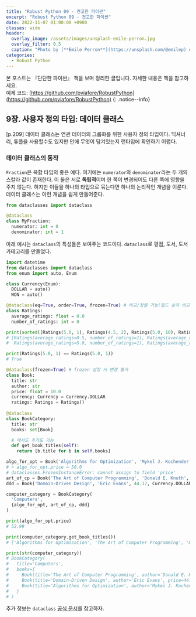 ```yaml
---
title: "Robust Python 09 - 견고한 파이썬"
excerpt: "Robust Python 09 - 견고한 파이썬"
date: 2022-11-07 01:00:00 +0900
classes: wide
header:
  overlay_image: /assets/images/unsplash-emile-perron.jpg
  overlay_filter: 0.5
  caption: "Photo by [**Emile Perron**](https://unsplash.com/@emilep) on [**Unsplash**](https://unsplash.com/)"
categories:
  - Robust Python
---
```


본 포스트는 『단단한 파이썬』 책을 보며 정리한 글입니다. 자세한 내용은 책을 참고하세요.  
예제 코드: [https://github.com/pviafore/RobustPython](https://github.com/pviafore/RobustPython)
{: .notice--info}

## 9장. 사용자 정의 타입: 데이터 클래스

[p.209] 데이터 클래스는 연관 데이터의 그룹화를 위한 사용자 정의 타입이다. 딕셔너리, 튜플을 사용할수도 있지만 안에 무엇이 담겨있는지 런타임에 확인하기 어렵다.  

### 데이터 클래스의 동작

`Fraction`은 복합 타입의 좋은 예다. 여기에는 `numerator`와 `denominator`라는 두 개의 스칼라 값이 존재한다.
이 둘은 서로 **독립적**이며 한 쪽이 변경되어도 다른 쪽에 영향을 주지 않는다. 하지만 이들을 하나의 타입으로 묶는다면 하나의 논리적인 개념을 이룬다. 데이터 클래스는 이런 개념을 쉽게 만들어준다.

```python
from dataclasses import dataclass

@dataclass
class MyFraction:
  numerator: int = 0
  denominator: int = 1
```

아래 예시는 `dataclass`의 특성들은 보여주는 코드이다. `dataclass`로 평점, 도서, 도서 카테고리를 만들었다.

```python
import datetime
from dataclasses import dataclass
from enum import auto, Enum

class Currency(Enum):
  DOLLAR = auto()
  WON = auto()

@dataclass(eq=True, order=True, frozen=True) # 비교/정렬 가능(필드 순차 비교)
class Ratings:
  average_ratings: float = 0.0
  number_of_ratings: int = 0

print(sorted([Ratings(5.0, 1), Ratings(4.5, 2), Ratings(5.0, 10), Ratings(0.5, 1)]))
# [Ratings(average_ratings=0.5, number_of_ratings=1), Ratings(average_ratings=4.5, number_of_ratings=2), 
#  Ratings(average_ratings=5.0, number_of_ratings=1), Ratings(average_ratings=5.0, number_of_ratings=10)]

print(Ratings(5.0, 1) == Ratings(5.0, 1))
# True

@dataclass(frozen=True) # frozen 설정 시 변경 불가
class Book:
  title: str
  author: str
  price: float = 10.0
  currency: Currency = Currency.DOLLAR
  ratings: Ratings = Ratings()
  
@dataclass
class BookCategory:
  title: str
  books: set[Book]

  # 메서드 추가도 가능
  def get_book_titles(self):
    return [b.title for b in self.books]

algo_for_opt = Book('Algorithms for Optimization', 'Mykel J. Kochenderfer', 52.99, Currency.DOLLAR)
# > algo_for_opt.price = 50.0
# dataclasses.FrozenInstanceError: cannot assign to field 'price'
art_of_cp = Book('The Art of Computer Programming', 'Donald E. Knuth', 162900, Currency.WON)
ddd = Book('Domain-Driven Design', 'Eric Evans', 44.17, Currency.DOLLAR)

computer_category = BookCategory(
  'Computers',
  {algo_for_opt, art_of_cp, ddd}
)

print(algo_for_opt.price)
# 52.99

print(computer_category.get_book_titles())
# ['Algorithms for Optimization', 'The Art of Computer Programming', 'Domain-Driven Design']

print(str(computer_category))
# BookCategory(
#   title='Computers', 
#   books={
#     Book(title='The Art of Computer Programming', author='Donald E. Knuth', price=162900, currency=<Currency.WON: 2>, ratings=Ratings(average_ratings=0.0, number_of_ratings=0)),
#     Book(title='Domain-Driven Design', author='Eric Evans', price=44.17, currency=<Currency.DOLLAR: 1>, ratings=Ratings(average_ratings=0.0, number_of_ratings=0)), 
#     Book(title='Algorithms for Optimization', author='Mykel J. Kochenderfer', price=52.99, currency=<Currency.DOLLAR: 1>, ratings=Ratings(average_ratings=0.0, number_of_ratings=0))
#   }
# )
```

추가 정보는 `dataclass` [공식 문서](https://docs.python.org/ko/3/library/dataclasses.html)를 참고하자.

